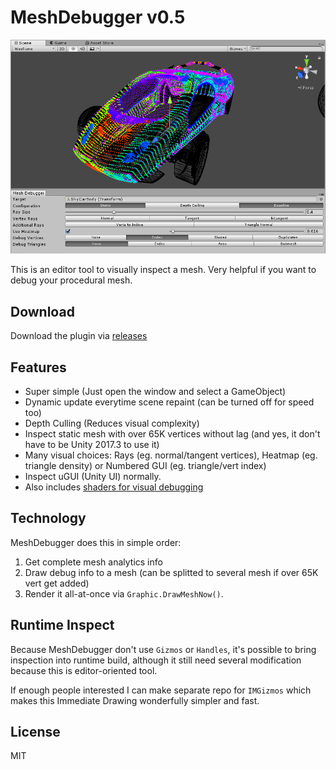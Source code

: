 # MeshDebugger v0.5

![Screenshot](Screenshots/Demo.png)

This is an editor tool to visually inspect a mesh. Very helpful if you want to debug your procedural mesh.

## Download

Download the plugin via [releases](releases)

## Features

+ Super simple (Just open the window and select a GameObject)
+ Dynamic update everytime scene repaint (can be turned off for speed too)
+ Depth Culling (Reduces visual complexity)
+ Inspect static mesh with over 65K vertices without lag (and yes, it don't have to be Unity 2017.3 to use it)
+ Many visual choices: Rays (eg. normal/tangent vertices), Heatmap (eg. triangle density) or Numbered GUI (eg. triangle/vert index)
+ Inspect uGUI (Unity UI) normally.
+ Also includes [shaders for visual debugging](Assets/Plugins/MeshDebugger/Shaders)

## Technology

MeshDebugger does this in simple order:

1. Get complete mesh analytics info
2. Draw debug info to a mesh (can be splitted to several mesh if over 65K vert get added)
3. Render it all-at-once via `Graphic.DrawMeshNow()`.

## Runtime Inspect

Because MeshDebugger don't use `Gizmos` or `Handles`, it's possible to bring inspection into runtime build, although it still need several modification because this is editor-oriented tool.

If enough people interested I can make separate repo for `IMGizmos` which makes this Immediate Drawing wonderfully simpler and fast.

## License

MIT